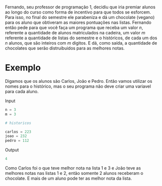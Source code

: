 Fernando, seu professor de programação 1, decidiu que iria premiar alunos ao longo do curso como forma de incentivo para que todos se esforcem. Para isso, no final do semestre ele parabeniza e dá um chocolate (vegano) para os aluno que obtiveram as maiores pontuações nas listas. Fernando então pede para que você faça um programa que receba um valor <em>n</em>, referente a quantidade de alunos matriculados na cadeira, um valor <em>m</em> referente a quantidade de listas do semestre e o históricos, de cada um dos <em>n</em> alunos, que são inteiros com <em>m</em> digitos. E dá, como saída, a quantidade de chocolates que serão distruibuidos para as melhores notas.  

# Exemplo  

Digamos que os alunos são Carlos, João e Pedro. Então vamos utilizar os nomes para o histórico, mas o seu programa não deve criar uma variavel para cada aluno.

Input  
```python
n = 3
m = 3

# historicos

carlos = 223
joao = 232
pedro = 112
```  

Output  
```python
4
```  

Como Carlos foi o que teve melhor nota na lista 1 e 3 e João teve as melhores notas nas listas 1 e 2, então somente 2 alunos receberam o chocolate. E mais de um aluno pode ter as melhor nota da lista.
